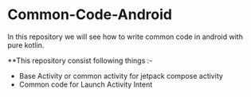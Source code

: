 # Common-Code-Android

In this repository we will see how to write common code in android with pure kotlin.

**This repository consist following things :- 

- Base Activity or common activity for jetpack compose activity
- Common code for Launch Activity Intent
